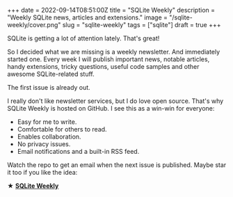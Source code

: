 +++
date = 2022-09-14T08:51:00Z
title = "SQLite Weekly"
description = "Weekly SQLite news, articles and extensions."
image = "/sqlite-weekly/cover.png"
slug = "sqlite-weekly"
tags = ["sqlite"]
draft = true
+++

SQLite is getting a lot of attention lately. That's great!

So I decided what we are missing is a weekly newsletter. And immediately started one. Every week I will publish important news, notable articles, handy extensions, tricky questions, useful code samples and other awesome SQLite-related stuff.

The first issue is already out.

I really don't like newsletter services, but I do love open source. That's why SQLite Weekly is hosted on GitHub. I see this as a win-win for everyone:

-   Easy for me to write.
-   Comfortable for others to read.
-   Enables collaboration.
-   No privacy issues.
-   Email notifications and a built-in RSS feed.

Watch the repo to get an email when the next issue is published. Maybe star it too if you like the idea:

★ [**SQLite Weekly**](https://github.com/nalgeon/sqlite-weekly)
